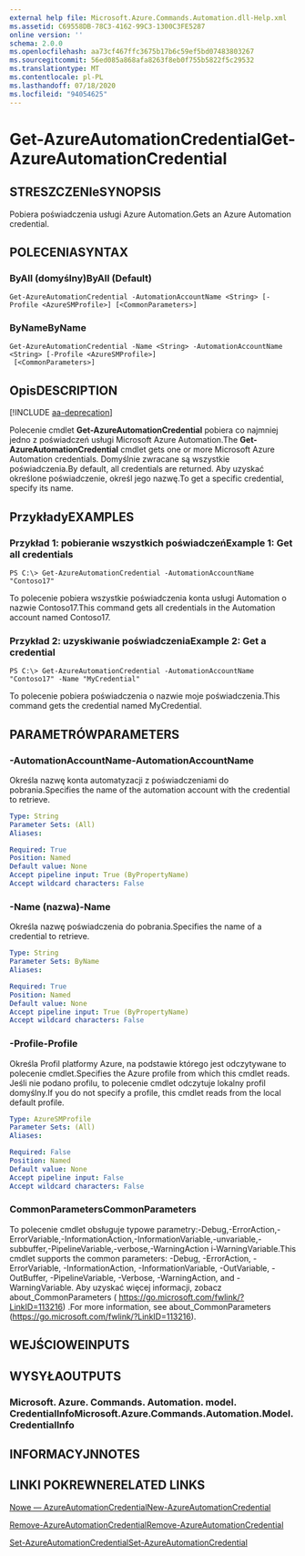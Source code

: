 ```yaml
---
external help file: Microsoft.Azure.Commands.Automation.dll-Help.xml
ms.assetid: C69558DB-78C3-4162-99C3-1300C3FE5287
online version: ''
schema: 2.0.0
ms.openlocfilehash: aa73cf467ffc3675b17b6c59ef5bd07483803267
ms.sourcegitcommit: 56ed085a868afa8263f8eb0f755b5822f5c29532
ms.translationtype: MT
ms.contentlocale: pl-PL
ms.lasthandoff: 07/18/2020
ms.locfileid: "94054625"
---
```

# <span data-ttu-id="0a916-101">Get-AzureAutomationCredential</span><span class="sxs-lookup"><span data-stu-id="0a916-101">Get-AzureAutomationCredential</span></span>

## <span data-ttu-id="0a916-102">STRESZCZENIe</span><span class="sxs-lookup"><span data-stu-id="0a916-102">SYNOPSIS</span></span>

<span data-ttu-id="0a916-103">Pobiera poświadczenia usługi Azure Automation.</span><span class="sxs-lookup"><span data-stu-id="0a916-103">Gets an Azure Automation credential.</span></span>

## <span data-ttu-id="0a916-104">POLECENIA</span><span class="sxs-lookup"><span data-stu-id="0a916-104">SYNTAX</span></span>

### <span data-ttu-id="0a916-105">ByAll (domyślny)</span><span class="sxs-lookup"><span data-stu-id="0a916-105">ByAll (Default)</span></span>
```
Get-AzureAutomationCredential -AutomationAccountName <String> [-Profile <AzureSMProfile>] [<CommonParameters>]
```

### <span data-ttu-id="0a916-106">ByName</span><span class="sxs-lookup"><span data-stu-id="0a916-106">ByName</span></span>
```
Get-AzureAutomationCredential -Name <String> -AutomationAccountName <String> [-Profile <AzureSMProfile>]
 [<CommonParameters>]
```

## <span data-ttu-id="0a916-107">Opis</span><span class="sxs-lookup"><span data-stu-id="0a916-107">DESCRIPTION</span></span>

[!INCLUDE [aa-deprecation](../include/aa-deprecation.md)]

<span data-ttu-id="0a916-108">Polecenie cmdlet **Get-AzureAutomationCredential** pobiera co najmniej jedno z poświadczeń usługi Microsoft Azure Automation.</span><span class="sxs-lookup"><span data-stu-id="0a916-108">The **Get-AzureAutomationCredential** cmdlet gets one or more Microsoft Azure Automation credentials.</span></span>
<span data-ttu-id="0a916-109">Domyślnie zwracane są wszystkie poświadczenia.</span><span class="sxs-lookup"><span data-stu-id="0a916-109">By default, all credentials are returned.</span></span>
<span data-ttu-id="0a916-110">Aby uzyskać określone poświadczenie, określ jego nazwę.</span><span class="sxs-lookup"><span data-stu-id="0a916-110">To get a specific credential, specify its name.</span></span>

## <span data-ttu-id="0a916-111">Przykłady</span><span class="sxs-lookup"><span data-stu-id="0a916-111">EXAMPLES</span></span>

### <span data-ttu-id="0a916-112">Przykład 1: pobieranie wszystkich poświadczeń</span><span class="sxs-lookup"><span data-stu-id="0a916-112">Example 1: Get all credentials</span></span>
```
PS C:\> Get-AzureAutomationCredential -AutomationAccountName "Contoso17"
```

<span data-ttu-id="0a916-113">To polecenie pobiera wszystkie poświadczenia konta usługi Automation o nazwie Contoso17.</span><span class="sxs-lookup"><span data-stu-id="0a916-113">This command gets all credentials in the Automation account named Contoso17.</span></span>

### <span data-ttu-id="0a916-114">Przykład 2: uzyskiwanie poświadczenia</span><span class="sxs-lookup"><span data-stu-id="0a916-114">Example 2: Get a credential</span></span>
```
PS C:\> Get-AzureAutomationCredential -AutomationAccountName "Contoso17" -Name "MyCredential"
```

<span data-ttu-id="0a916-115">To polecenie pobiera poświadczenia o nazwie moje poświadczenia.</span><span class="sxs-lookup"><span data-stu-id="0a916-115">This command gets the credential named MyCredential.</span></span>

## <span data-ttu-id="0a916-116">PARAMETRÓW</span><span class="sxs-lookup"><span data-stu-id="0a916-116">PARAMETERS</span></span>

### <span data-ttu-id="0a916-117">-AutomationAccountName</span><span class="sxs-lookup"><span data-stu-id="0a916-117">-AutomationAccountName</span></span>
<span data-ttu-id="0a916-118">Określa nazwę konta automatyzacji z poświadczeniami do pobrania.</span><span class="sxs-lookup"><span data-stu-id="0a916-118">Specifies the name of the automation account with the credential to retrieve.</span></span>

```yaml
Type: String
Parameter Sets: (All)
Aliases: 

Required: True
Position: Named
Default value: None
Accept pipeline input: True (ByPropertyName)
Accept wildcard characters: False
```

### <span data-ttu-id="0a916-119">-Name (nazwa)</span><span class="sxs-lookup"><span data-stu-id="0a916-119">-Name</span></span>
<span data-ttu-id="0a916-120">Określa nazwę poświadczenia do pobrania.</span><span class="sxs-lookup"><span data-stu-id="0a916-120">Specifies the name of a credential to retrieve.</span></span>

```yaml
Type: String
Parameter Sets: ByName
Aliases: 

Required: True
Position: Named
Default value: None
Accept pipeline input: True (ByPropertyName)
Accept wildcard characters: False
```

### <span data-ttu-id="0a916-121">-Profile</span><span class="sxs-lookup"><span data-stu-id="0a916-121">-Profile</span></span>
<span data-ttu-id="0a916-122">Określa Profil platformy Azure, na podstawie którego jest odczytywane to polecenie cmdlet.</span><span class="sxs-lookup"><span data-stu-id="0a916-122">Specifies the Azure profile from which this cmdlet reads.</span></span>
<span data-ttu-id="0a916-123">Jeśli nie podano profilu, to polecenie cmdlet odczytuje lokalny profil domyślny.</span><span class="sxs-lookup"><span data-stu-id="0a916-123">If you do not specify a profile, this cmdlet reads from the local default profile.</span></span>

```yaml
Type: AzureSMProfile
Parameter Sets: (All)
Aliases: 

Required: False
Position: Named
Default value: None
Accept pipeline input: False
Accept wildcard characters: False
```

### <span data-ttu-id="0a916-124">CommonParameters</span><span class="sxs-lookup"><span data-stu-id="0a916-124">CommonParameters</span></span>
<span data-ttu-id="0a916-125">To polecenie cmdlet obsługuje typowe parametry:-Debug,-ErrorAction,-ErrorVariable,-InformationAction,-InformationVariable,-unvariable,-subbuffer,-PipelineVariable,-verbose,-WarningAction i-WarningVariable.</span><span class="sxs-lookup"><span data-stu-id="0a916-125">This cmdlet supports the common parameters: -Debug, -ErrorAction, -ErrorVariable, -InformationAction, -InformationVariable, -OutVariable, -OutBuffer, -PipelineVariable, -Verbose, -WarningAction, and -WarningVariable.</span></span> <span data-ttu-id="0a916-126">Aby uzyskać więcej informacji, zobacz about_CommonParameters ( https://go.microsoft.com/fwlink/?LinkID=113216) .</span><span class="sxs-lookup"><span data-stu-id="0a916-126">For more information, see about_CommonParameters (https://go.microsoft.com/fwlink/?LinkID=113216).</span></span>

## <span data-ttu-id="0a916-127">WEJŚCIOWE</span><span class="sxs-lookup"><span data-stu-id="0a916-127">INPUTS</span></span>

## <span data-ttu-id="0a916-128">WYSYŁA</span><span class="sxs-lookup"><span data-stu-id="0a916-128">OUTPUTS</span></span>

### <span data-ttu-id="0a916-129">Microsoft. Azure. Commands. Automation. model. CredentialInfo</span><span class="sxs-lookup"><span data-stu-id="0a916-129">Microsoft.Azure.Commands.Automation.Model.CredentialInfo</span></span>

## <span data-ttu-id="0a916-130">INFORMACYJN</span><span class="sxs-lookup"><span data-stu-id="0a916-130">NOTES</span></span>

## <span data-ttu-id="0a916-131">LINKI POKREWNE</span><span class="sxs-lookup"><span data-stu-id="0a916-131">RELATED LINKS</span></span>

[<span data-ttu-id="0a916-132">Nowe — AzureAutomationCredential</span><span class="sxs-lookup"><span data-stu-id="0a916-132">New-AzureAutomationCredential</span></span>](./New-AzureAutomationCredential.md)

[<span data-ttu-id="0a916-133">Remove-AzureAutomationCredential</span><span class="sxs-lookup"><span data-stu-id="0a916-133">Remove-AzureAutomationCredential</span></span>](./Remove-AzureAutomationCredential.md)

[<span data-ttu-id="0a916-134">Set-AzureAutomationCredential</span><span class="sxs-lookup"><span data-stu-id="0a916-134">Set-AzureAutomationCredential</span></span>](./Set-AzureAutomationCredential.md)


